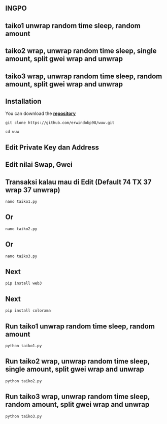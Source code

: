 ## INGPO
## taiko1 unwrap random time sleep, random amount
## taiko2 wrap, unwrap random time sleep, single amount, split gwei wrap and unwrap
## taiko3 wrap, unwrap random time sleep, random amount, split gwei wrap and unwrap


## Installation
You can download the [**repository**](https://github.com/erwindobp98/wuw.git)
```shell
git clone https://github.com/erwindobp98/wuw.git
```
```shell
cd wuw
```
## Edit Private Key dan Address
## Edit nilai Swap, Gwei
## Transaksi kalau mau di Edit  (Default 74 TX 37 wrap 37 unwrap)
```shell
nano taiko1.py
```
## Or
```shell
nano taiko2.py
```
## Or
```shell
nano taiko3.py
```
## Next
```shell
pip install web3
```
## Next
```shell
pip install colorama
```
## Run taiko1 unwrap random time sleep, random amount
```shell
python taiko1.py
```
## Run taiko2 wrap, unwrap random time sleep, single amount, split gwei wrap and unwrap
```shell
python taiko2.py
```
## Run taiko3 wrap, unwrap random time sleep, random amount, split gwei wrap and unwrap
```shell
python taiko3.py
```
